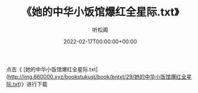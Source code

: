 ﻿---
title:  《她的中华小饭馆爆红全星际.txt》
date:   2022-02-17T00:00:00+00:00
author: 听松阁
layout: post
permalink: /她的中华小饭馆爆红全星际/
categories: 小说
tags: [小说]
---

点击《 [她的中华小饭馆爆红全星际.txt](<a href="http://img.660000.xyz/bookstukust/book/bntxt/29/" target=_blank>http://img.660000.xyz/bookstukust/book/bntxt/29/她的中华小饭馆爆红全星际.txt)》进行下载